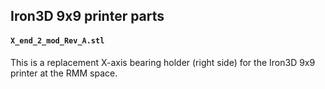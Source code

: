 ## Iron3D 9x9 printer parts

#### `X_end_2_mod_Rev_A.stl`

This is a replacement X-axis bearing holder (right side) for the Iron3D 9x9
printer at the RMM space.
